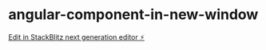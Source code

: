 # angular-component-in-new-window

[Edit in StackBlitz next generation editor ⚡️](https://stackblitz.com/~/github.com/mancarius/angular-component-in-new-window)